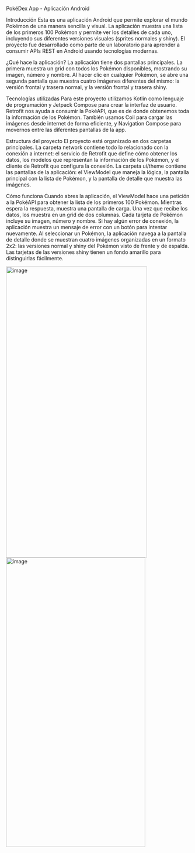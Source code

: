 PokéDex App - Aplicación Android

Introducción
Esta es una aplicación Android que permite explorar el mundo Pokémon de una manera sencilla y visual. La aplicación muestra una lista de los primeros 100 Pokémon y 
permite ver los detalles de cada uno, incluyendo sus diferentes versiones visuales (sprites normales y shiny). El proyecto fue desarrollado como parte de un laboratorio 
para aprender a consumir APIs REST en Android usando tecnologías modernas.

¿Qué hace la aplicación?
La aplicación tiene dos pantallas principales. La primera muestra un grid con todos los Pokémon disponibles, mostrando su imagen, número y nombre. 
Al hacer clic en cualquier Pokémon, se abre una segunda pantalla que muestra cuatro imágenes diferentes del mismo: la versión frontal y trasera normal, y la versión frontal y trasera shiny.

Tecnologías utilizadas
Para este proyecto utilizamos Kotlin como lenguaje de programación y Jetpack Compose para crear la interfaz de usuario. 
Retrofit nos ayuda a consumir la PokéAPI, que es de donde obtenemos toda la información de los Pokémon. 
También usamos Coil para cargar las imágenes desde internet de forma eficiente, y Navigation Compose para movernos entre las diferentes pantallas de la app.

Estructura del proyecto
El proyecto está organizado en dos carpetas principales. La carpeta network contiene todo lo relacionado con la conexión a internet: el servicio de Retrofit que define cómo obtener los datos, 
los modelos que representan la información de los Pokémon, y el cliente de Retrofit que configura la conexión. 
La carpeta ui/theme contiene las pantallas de la aplicación: el ViewModel que maneja la lógica, la pantalla principal con la lista de Pokémon, y la pantalla de detalle que muestra las imágenes.

Cómo funciona
Cuando abres la aplicación, el ViewModel hace una petición a la PokéAPI para obtener la lista de los primeros 100 Pokémon. 
Mientras espera la respuesta, muestra una pantalla de carga. Una vez que recibe los datos, los muestra en un grid de dos columnas. 
Cada tarjeta de Pokémon incluye su imagen, número y nombre. Si hay algún error de conexión, la aplicación muestra un mensaje de error con un botón para intentar nuevamente.
Al seleccionar un Pokémon, la aplicación navega a la pantalla de detalle donde se muestran cuatro imágenes organizadas en un formato 2x2: 
las versiones normal y shiny del Pokémon visto de frente y de espalda. Las tarjetas de las versiones shiny tienen un fondo amarillo para distinguirlas fácilmente.

<img width="386" height="794" alt="image" src="https://github.com/user-attachments/assets/06830153-e941-4dc4-829e-a62247bdb05b" />   <img width="381" height="790" alt="image" src="https://github.com/user-attachments/assets/c55dc411-3c0c-4e1d-8fd4-550e74ab85e3" />

